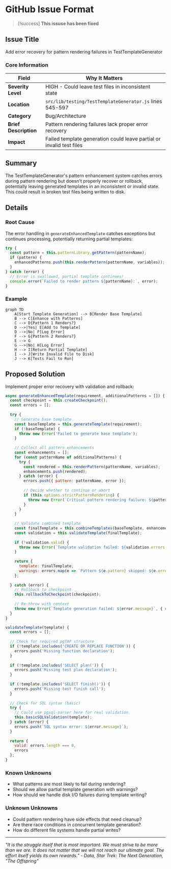 # GitHub Issue Format

> [!success] __This issuse has been fixed__

## Issue Title

Add error recovery for pattern rendering failures in TestTemplateGenerator

### Core Information

| Field | Why It Matters |
|-------|---------------|
| **Severity Level** | HIGH - Could leave test files in inconsistent state |
| **Location** | `src/lib/testing/TestTemplateGenerator.js` lines 545-597 |
| **Category** | Bug/Architecture |
| **Brief Description** | Pattern rendering failures lack proper error recovery |
| **Impact** | Failed template generation could leave partial or invalid test files |

## Summary

The TestTemplateGenerator's pattern enhancement system catches errors during pattern rendering but doesn't properly recover or rollback, potentially leaving generated templates in an inconsistent or invalid state. This could result in broken test files being written to disk.

## Details

### Root Cause

The error handling in `generateEnhancedTemplate` catches exceptions but continues processing, potentially returning partial templates:

```javascript
try {
  const pattern = this.patternLibrary.getPattern(patternName);
  if (pattern) {
    enhancedPatterns.push(this.renderPattern(patternName, variables));
  }
} catch (error) {
  // Error is swallowed, partial template continues!
  console.error(`Failed to render pattern ${patternName}:`, error);
}
```

### Example

```mermaid
graph TD
    A[Start Template Generation] --> B[Render Base Template]
    B --> C[Enhance with Patterns]
    C --> D{Pattern 1 Renders?}
    D -->|Yes| E[Add to Template]
    D -->|No| F[Log Error]
    F --> G{Pattern 2 Renders?}
    E --> G
    G -->|No| H[Log Error]
    H --> I[Return Partial Template]
    I --> J[Write Invalid File to Disk]
    J --> K[Tests Fail to Run]
```

## Proposed Solution

Implement proper error recovery with validation and rollback:

```javascript
async generateEnhancedTemplate(requirement, additionalPatterns = []) {
  const checkpoint = this.createCheckpoint();
  const errors = [];
  
  try {
    // Generate base template
    const baseTemplate = this.generateTemplate(requirement);
    if (!baseTemplate) {
      throw new Error('Failed to generate base template');
    }
    
    // Collect all pattern enhancements
    const enhancements = [];
    for (const patternName of additionalPatterns) {
      try {
        const rendered = this.renderPattern(patternName, variables);
        enhancements.push(rendered);
      } catch (error) {
        errors.push({ pattern: patternName, error });
        
        // Decide whether to continue or abort
        if (this.options.strictPatternRendering) {
          throw new Error(`Critical pattern rendering failure: ${patternName}`);
        }
      }
    }
    
    // Validate combined template
    const finalTemplate = this.combineTemplates(baseTemplate, enhancements);
    const validation = this.validateTemplate(finalTemplate);
    
    if (!validation.valid) {
      throw new Error(`Template validation failed: ${validation.errors.join(', ')}`);
    }
    
    return {
      template: finalTemplate,
      warnings: errors.map(e => `Pattern ${e.pattern} skipped: ${e.error.message}`)
    };
    
  } catch (error) {
    // Rollback to checkpoint
    this.rollbackToCheckpoint(checkpoint);
    
    // Re-throw with context
    throw new Error(`Template generation failed: ${error.message}`, { cause: error });
  }
}

validateTemplate(template) {
  const errors = [];
  
  // Check for required pgTAP structure
  if (!template.includes('CREATE OR REPLACE FUNCTION')) {
    errors.push('Missing function declaration');
  }
  
  if (!template.includes('SELECT plan(')) {
    errors.push('Missing test plan declaration');
  }
  
  if (!template.includes('SELECT finish()')) {
    errors.push('Missing test finish call');
  }
  
  // Check for SQL syntax (basic)
  try {
    // Could use pgsql-parser here for real validation
    this.basicSQLValidation(template);
  } catch (error) {
    errors.push(`SQL syntax error: ${error.message}`);
  }
  
  return {
    valid: errors.length === 0,
    errors
  };
}
```

### Known Unknowns

- What patterns are most likely to fail during rendering?
- Should we allow partial template generation with warnings?
- How should we handle disk I/O failures during template writing?

### Unknown Unknowns

- Could pattern rendering have side effects that need cleanup?
- Are there race conditions in concurrent template generation?
- How do different file systems handle partial writes?

___

_"It is the struggle itself that is most important. We must strive to be more than we are. It does not matter that we will not reach our ultimate goal. The effort itself yields its own rewards." - Data, Star Trek: The Next Generation, "The Offspring"_
